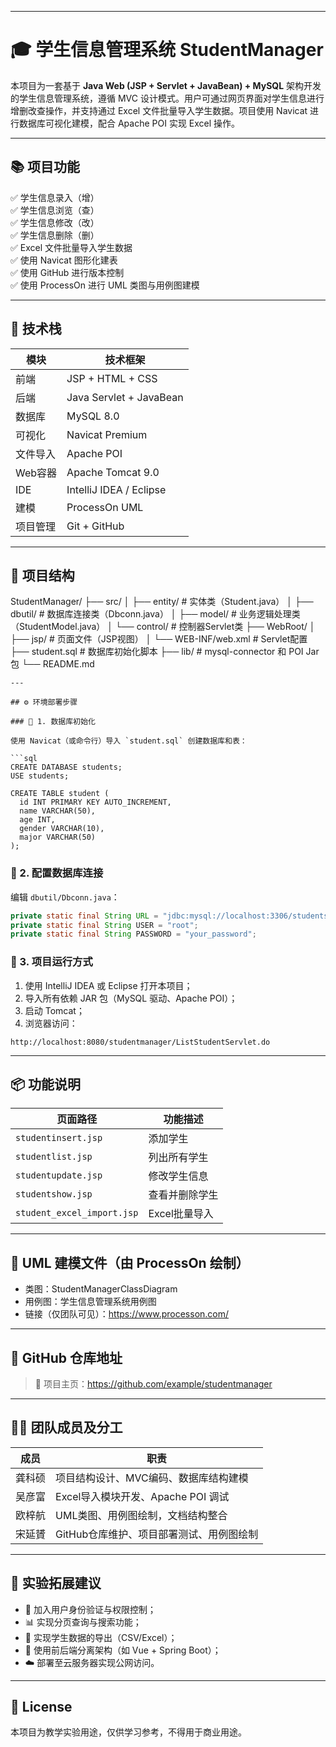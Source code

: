 ------

# 🎓 学生信息管理系统 StudentManager

本项目为一套基于 **Java Web (JSP + Servlet + JavaBean) + MySQL** 架构开发的学生信息管理系统，遵循 MVC 设计模式。用户可通过网页界面对学生信息进行增删改查操作，并支持通过 Excel 文件批量导入学生数据。项目使用 Navicat 进行数据库可视化建模，配合 Apache POI 实现 Excel 操作。

---

## 📚 项目功能

✅ 学生信息录入（增）  
✅ 学生信息浏览（查）  
✅ 学生信息修改（改）  
✅ 学生信息删除（删）  
✅ Excel 文件批量导入学生数据  
✅ 使用 Navicat 图形化建表  
✅ 使用 GitHub 进行版本控制  
✅ 使用 ProcessOn 进行 UML 类图与用例图建模  

---

## 🧱 技术栈

| 模块     | 技术框架                |
| -------- | ----------------------- |
| 前端     | JSP + HTML + CSS        |
| 后端     | Java Servlet + JavaBean |
| 数据库   | MySQL 8.0               |
| 可视化   | Navicat Premium         |
| 文件导入 | Apache POI              |
| Web容器  | Apache Tomcat 9.0       |
| IDE      | IntelliJ IDEA / Eclipse |
| 建模     | ProcessOn UML           |
| 项目管理 | Git + GitHub            |

---

## 📁 项目结构

StudentManager/
 ├── src/
 │   ├── entity/              # 实体类（Student.java）
 │   ├── dbutil/              # 数据库连接类（Dbconn.java）
 │   ├── model/               # 业务逻辑处理类（StudentModel.java）
 │   └── control/             # 控制器Servlet类
 ├── WebRoot/
 │   ├── jsp/                 # 页面文件（JSP视图）
 │   └── WEB-INF/web.xml      # Servlet配置
 ├── student.sql              # 数据库初始化脚本
 ├── lib/                     # mysql-connector 和 POI Jar 包
 └── README.md

```
---

## ⚙️ 环境部署步骤

### 📌 1. 数据库初始化

使用 Navicat（或命令行）导入 `student.sql` 创建数据库和表：

```sql
CREATE DATABASE students;
USE students;

CREATE TABLE student (
  id INT PRIMARY KEY AUTO_INCREMENT,
  name VARCHAR(50),
  age INT,
  gender VARCHAR(10),
  major VARCHAR(50)
);
```

### 📌 2. 配置数据库连接

编辑 `dbutil/Dbconn.java`：

```java
private static final String URL = "jdbc:mysql://localhost:3306/students?useSSL=false&serverTimezone=UTC";
private static final String USER = "root";
private static final String PASSWORD = "your_password";
```

### 📌 3. 项目运行方式

1. 使用 IntelliJ IDEA 或 Eclipse 打开本项目；
2. 导入所有依赖 JAR 包（MySQL 驱动、Apache POI）；
3. 启动 Tomcat；
4. 浏览器访问：

```
http://localhost:8080/studentmanager/ListStudentServlet.do
```

------

## 📦 功能说明

| 页面路径                   | 功能描述       |
| -------------------------- | -------------- |
| `studentinsert.jsp`        | 添加学生       |
| `studentlist.jsp`          | 列出所有学生   |
| `studentupdate.jsp`        | 修改学生信息   |
| `studentshow.jsp`          | 查看并删除学生 |
| `student_excel_import.jsp` | Excel批量导入  |

------

## 📄 UML 建模文件（由 ProcessOn 绘制）

- 类图：StudentManagerClassDiagram
- 用例图：学生信息管理系统用例图
- 链接（仅团队可见）：https://www.processon.com/

------

## 🔗 GitHub 仓库地址

> 📍 项目主页：https://github.com/example/studentmanager

------

## 👨‍💻 团队成员及分工

| 成员   | 职责                                     |
| ------ | ---------------------------------------- |
| 龚科硕 | 项目结构设计、MVC编码、数据库结构建模    |
| 吴彦富 | Excel导入模块开发、Apache POI 调试       |
| 欧梓航 | UML类图、用例图绘制，文档结构整合        |
| 宋延贇 | GitHub仓库维护、项目部署测试、用例图绘制 |

------

## 📝 实验拓展建议

- 🔐 加入用户身份验证与权限控制；
- 📊 实现分页查询与搜索功能；
- 💾 实现学生数据的导出（CSV/Excel）；
- 🧩 使用前后端分离架构（如 Vue + Spring Boot）；
- ☁️ 部署至云服务器实现公网访问。

------

## 📜 License

本项目为教学实验用途，仅供学习参考，不得用于商业用途。